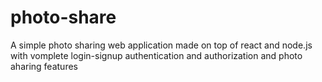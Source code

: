 # photo-share
A simple photo sharing web application made on top of react and node.js with vomplete login-signup authentication and authorization and photo aharing features
